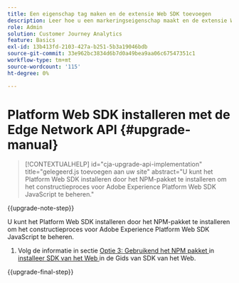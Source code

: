 ```yaml
---
title: Een eigenschap tag maken en de extensie Web SDK toevoegen
description: Leer hoe u een markeringseigenschap maakt en de extensie Web SDK toevoegt
role: Admin
solution: Customer Journey Analytics
feature: Basics
exl-id: 13b413fd-2103-427a-b251-5b3a19046bdb
source-git-commit: 33e962bc3834d6b7d0a49bea9aa06c67547351c1
workflow-type: tm+mt
source-wordcount: '115'
ht-degree: 0%

---
```


# Platform Web SDK installeren met de Edge Network API {#upgrade-manual}

<!-- markdownlint-disable MD034 -->

>[!CONTEXTUALHELP]
>id="cja-upgrade-api-implementation"
>title="gelegeerd.js toevoegen aan uw site"
>abstract="U kunt het Platform Web SDK installeren door het NPM-pakket te installeren om het constructieproces voor Adobe Experience Platform Web SDK JavaScript te beheren."

<!-- markdownlint-enable MD034 -->

{{upgrade-note-step}}

U kunt het Platform Web SDK installeren door het NPM-pakket te installeren om het constructieproces voor Adobe Experience Platform Web SDK JavaScript te beheren.

1. Volg de informatie in sectie [ Optie 3: Gebruikend het NPM pakket ](https://experienceleague.adobe.com/nl/docs/experience-platform/edge/fundamentals/installing-the-sdk#option-3-using-the-npm-package) in [ installeer SDK van het Web ](https://experienceleague.adobe.com/nl/docs/experience-platform/edge/fundamentals/installing-the-sdk) in de Gids van SDK van het Web.

{{upgrade-final-step}}

